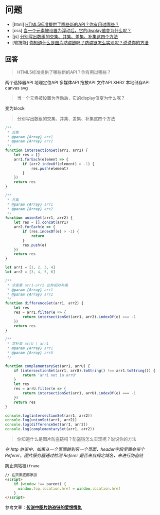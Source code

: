 # 问题

- [html] [HTML5标准提供了哪些新的API？你有用过哪些？](https://github.com/haizlin/fe-interview/issues/958)
- [css] [当一个元素被设置为浮动后，它的display值变为什么呢？](https://github.com/haizlin/fe-interview/issues/959)
- [js] [分别写出数组的交集、并集、差集、补集这四个方法](https://github.com/haizlin/fe-interview/issues/960)
- [软技能] [你知道什么是图片防盗链吗？防盗链怎么实现呢？说说你的方法](https://github.com/haizlin/fe-interview/issues/961)

## 回答

> HTML5标准提供了哪些新的API？你有用过哪些？

两个选择器API
地理定位API
多媒体API
拖放API
文件API
XHR2
本地储存API
canvas svg

> 当一个元素被设置为浮动后，它的display值变为什么呢？

变为block

> 分别写出数组的交集、并集、差集、补集这四个方法

```javascript
/**
 * 交集
 * @param {Array} arr1 
 * @param {Array} arr2 
 */
function intersectionSet(arr1, arr2) {
    let res = []
    arr1.forEach(element => {
        if (arr2.indexOf(element) > -1) {
            res.push(element)
        }
    })
    return res
}

/**
 * 并集
 * @param {Array} arr1 
 * @param {Array} arr2 
 */
function unionSet(arr1, arr2) {
    let res = [].concat(arr1)
    arr2.forEach(e => {
        if (res.indexOf(e) > -1) {
            return
        }
        res.push(e)
    })
    return res
}

let arr1 = [1, 2, 3, 4]
let arr2 = [3, 4, 5, 6]

/**
 * 求差集 arr1-arr2 也称相对补集
 * @param {Array} arr1 
 * @param {Array} arr2 
 */
function differenceSet(arr1, arr2) {
    let res
    res = arr1.filter(e => {
        return intersectionSet(arr1, arr2).indexOf(e) === -1
    })
    return res
}

/**
 * 求补集 arrU \ arr1
 * @param {Array} arr1 
 * @param {Array} arrU 
 */

function complementarySet(arr1, arrU) {
    if (intersectionSet(arr1, arrU).toString() !== arr1.toString()) {
        return 'arr1 not in arrU'
    }
    let res
    res = arrU.filter(e => {
        return intersectionSet(arr1, arrU).indexOf(e) === -1
    })
    return res
}

console.log(intersectionSet(arr1, arr2))
console.log(unionSet(arr1, arr2))
console.log(differenceSet(arr1, arr2))
console.log(complementarySet(arr1, arr2))
```



> 你知道什么是图片防盗链吗？防盗链怎么实现呢？说说你的方法

*在 http 协议中，如果从一个页面跳到另一个页面，header字段里面会带个 Referer。图片服务器通过检测 Referer 是否来自规定域名，来进行防盗链*

防止网站被`iframe`

```html
// 在页面底部添加
<script>
	if (window !== parent) {
  	  window.top.location.href = window.location.href
	}
</script>
```

参考文章：[**传说中图片防盗链的爱恨情仇**](https://juejin.im/post/5cb6eaf951882532a376875e)
